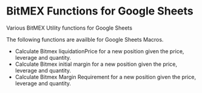 # BitMEX Functions for Google Sheets

Various BitMEX Utility functions for Google Sheets

The following functions are availble for Google Sheets Macros.

- Calculate Bitmex liquidationPrice for a new position given the price, leverage and quantity.
- Calculate Bitmex initial margin for a new position given the price, leverage and quantity.
- Calculate Bitmex Margin Requirement for a new position given the price, leverage and quantity.


